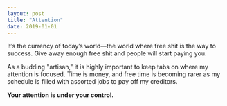 ```yaml
---
layout: post
title: "Attention"
date: 2019-01-01
---
```


It’s the currency of today’s world—the world where free shit is the way to success. Give away enough free shit and people will start paying you.

As a budding "artisan," it is highly important to keep tabs on where my attention is focused. Time is money, and free time is becoming rarer as my schedule is filled with assorted jobs to pay off my creditors.

**Your attention is under your control.**